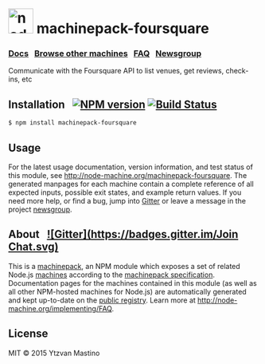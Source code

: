
<h1>
  <a href="http://node-machine.org" title="Node-Machine public registry"><img alt="node-machine logo" title="Node-Machine Project" src="http://node-machine.org/images/machine-anthropomorph-for-white-bg.png" width="50" /></a>
  machinepack-foursquare
</h1>

### [Docs](http://node-machine.org/machinepack-foursquare) &nbsp; [Browse other machines](http://node-machine.org/machinepacks) &nbsp;  [FAQ](http://node-machine.org/implementing/FAQ)  &nbsp;  [Newsgroup](https://groups.google.com/forum/?hl=en#!forum/node-machine)

Communicate with the Foursquare API to list venues, get reviews, check-ins, etc


## Installation &nbsp; [![NPM version](https://badge.fury.io/js/machinepack-foursquare.svg)](http://badge.fury.io/js/machinepack-foursquare) [![Build Status](https://travis-ci.org/mikermcneil/machinepack-foursquare.png?branch=master)](https://travis-ci.org/mikermcneil/machinepack-foursquare)

```sh
$ npm install machinepack-foursquare
```

## Usage

For the latest usage documentation, version information, and test status of this module, see <a href="http://node-machine.org/machinepack-foursquare" title="Communicate with the Foursquare API to list venues, get reviews, check-ins, etc (for node.js)">http://node-machine.org/machinepack-foursquare</a>.  The generated manpages for each machine contain a complete reference of all expected inputs, possible exit states, and example return values.  If you need more help, or find a bug, jump into [Gitter](https://gitter.im/node-machine/general) or leave a message in the project [newsgroup](https://groups.google.com/forum/?hl=en#!forum/node-machine).

## About  &nbsp; [![Gitter](https://badges.gitter.im/Join Chat.svg)](https://gitter.im/node-machine/general?utm_source=badge&utm_medium=badge&utm_campaign=pr-badge&utm_content=badge)

This is a [machinepack](http://node-machine.org/machinepacks), an NPM module which exposes a set of related Node.js [machines](http://node-machine.org/spec/machine) according to the [machinepack specification](http://node-machine.org/spec/machinepack).
Documentation pages for the machines contained in this module (as well as all other NPM-hosted machines for Node.js) are automatically generated and kept up-to-date on the <a href="http://node-machine.org" title="Public machine registry for Node.js">public registry</a>.
Learn more at <a href="http://node-machine.org/implementing/FAQ" title="Machine Project FAQ (for implementors)">http://node-machine.org/implementing/FAQ</a>.

## License

MIT &copy; 2015 Ytzvan Mastino

